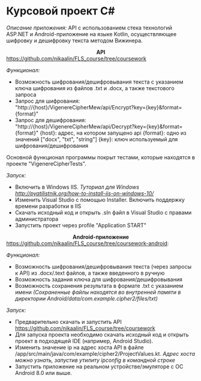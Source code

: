 # Курсовой проект C#
*Описание приложения:* API с использованием стека технологий ASP.NET и Android-приложение на языке Kotlin, осуществляющее шифровку и дешифровку текста методом Вижинера.

**<div style="text-align:center">API</div>** 
https://github.com/nikaalin/FLS_course/tree/coursework 

*Функционал:*
-  Возможность шифрования/дешифровывания текста с указанием ключа шифрования из файлов .txt и .docx, а также текстового запроса
-  Запрос для шифрования: "http://{host}/VigenereCipherMew/api/Encrypt?key={key}&format={format}"
-  Запрос для дешифрования: "http://{host}/VigenereCipherMew/api/Decrypt?key={key}&format={format}"
{host}: адрес, на котором запущено api
{format}: одно из значений ["docx", "txt", "string"]
{key}: ключ используемый для шифрования/дешифрования

Основной функционал программы покрыт тестами, которые находятся в проекте "VigenereCipherTests".

*Запуск:*

- Включить в Windows IIS. *Туториал для Windows http://pyatilistnik.org/how-to-install-iis-on-windows-10/*
- Изменить Visual Studio с помощью Installer. Включить поддержку времени разработки в IIS
- Скачать исходный код и открыть .sln файл в Visual Studio с правами администратора
- Запустить проект через profile "Application START" 

**<div style="text-align:center">Android-приложение</div>** 
https://github.com/nikaalin/FLS_course/tree/coursework-android:

*Функционал:*
-  Возможность шифрования/дешифровывания текста (через запросы к API) из .docx/.text файлов, а также введенного в ручную
-  Возможность задания ключа для шифрования/дешифровывания
-  Возможность сохранения результата в формате .txt с указанием имени 
*(Сохраненные файлы находятся во внутренней памяти в директории Android/data/com.example.cipher2/files/txt)*

*Запуск:*
- Предварительно скачать и запустить API https://github.com/nikaalin/FLS_course/tree/coursework 
- Для запуска проекта необходимо скачать исходный код и открыть проект в подходящей IDE (например, Android Studio).
- Изменить значение ip на адрес хоста API в файле /app/src/main/java/com/example/cipher2/ProjectValues.kt. 
  *Адрес хоста можно узнать, запустив утилиту ipconfig в командной строке*
- Запустить приложение на реальном устройстве/эмуляторе с ОС Android 8.0 или выше.

